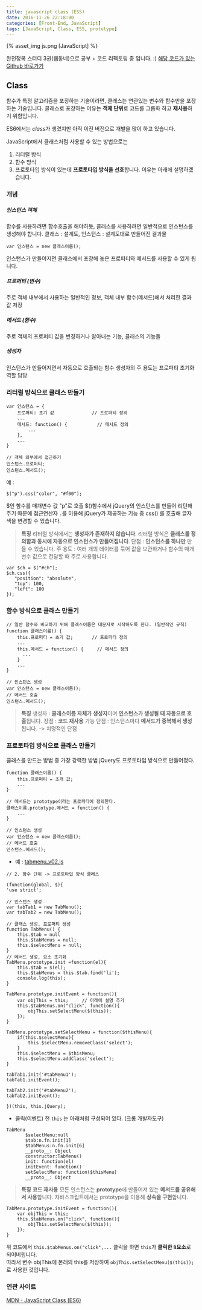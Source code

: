 ```yaml
---
title: javascript class (ES5)
date: 2016-11-26 22:18:00
categories: [Front-End, JavaScript]
tags: [JavaScript, Class, ES5, prototype]
---
```


{% asset_img js.png [JavaScript] %}

완전정복 스터디 3권(웹동네)으로 공부 + 코드 리펙토링 중 입니다. :) 
[해당 코드가 있는 Github 바로가기](https://github.com/sharryhong/TIL/tree/master/javaScript/02_class)

## Class 
함수가 특정 알고리즘을 포장하는 기술이라면, 클래스는 연관있는 변수와 함수만을 포장하는 기술입니다.
클래스로 포장하는 이유는 **객체 단위**로 코드를 그룹화 하고 **재사용**하기 위함입니다.

ES6에서는 *class*가 생겼지만 아직 이전 버전으로 개발을 많이 하고 있습니다. 

JavaScript에서 클래스처럼 사용할 수 있는 방법으로는
1. 리터럴 방식 
2. 함수 방식
3. 프로토타입 방식이 있는데 **프로토타입 방식을 선호**합니다. 
이유는 아래에 설명하겠습니다. 

### 개념 

##### 인스턴스 객체
함수를 사용하려면 함수호출을 해야하듯, 클래스를 사용하려면 일반적으로 인스턴스를 생성해야 합니다. 
클래스 : 설계도, 인스턴스 : 설계도대로 만들어진 결과물 


```
var 인스턴스 = new 클래스이름();
```

인스턴스가 만들어지면 클래스에서 포장해 놓은 프로퍼티와 메서드를 사용할 수 있게 됩니다. 

##### 프로퍼티 (변수)
주로 객체 내부에서 사용하는 일반적인 정보, 객체 내부 함수(메서드)에서 처리한 결과값 저장

##### 메서드 (함수)
주로 객체의 프로퍼티 값을 변경하거나 알아내는 기능, 클래스의 기능들 

##### 생성자
인스턴스가 만들어지면서 자동으로 호출되는 함수
생성자의 주 용도는 프로퍼티 초기화 역할 담당 

### 리터럴 방식으로 클래스 만들기 

```
var 인스턴스 = {
	프로퍼티: 초기 값 				// 프로퍼티 정의
	...
	메서드: function() {			// 메서드 정의
		...
	},
	...
}

// 객체 외부에서 접근하기 
인스턴스.프로퍼티;
인스턴스.메서드();
```

예 :  
```
$("p").css("color", "#f00");
```
$인 함수를 매개변수 값 "p"로 호출
$()함수에서 jQuery의 인스턴스를 만들어 리턴해주기 때문에 접근연산자 `.`를 이용해 jQuery가 제공하는 기능 중 css() 를 호출해 글자색을 변경할 수 있습니다. 

> **특징**
리터럴 방식에서는 **생성자가 존재하지 않습니다**.
리터럴 방식은 **클래스를 정의함과 동시에 자동으로 인스턴스가 만들어집니다**. 
단점 : **인스턴스를 하나만** 만들 수 있습니다.
주 용도 : 여러 개의 데이터를 묶어 값을 보관하거나 함수의 매개변수 값으로 전달할 때 주로 사용합니다. 

 ```
 var $ch = $("#ch");
 $ch.css({
 	"position": "absolute",
 	"top": 100,
 	"left": 100
 });
 ```

### 함수 방식으로 클래스 만들기 

```
// 일반 함수와 비교하기 위해 클래스이름은 대문자로 시작하도록 한다. (일반적인 규칙)
function 클래스이름() {
	this.프로퍼티 = 초기 값; 		// 프로퍼티 정의 
	...
	this.메서드 = function() { 	// 메서드 정의
	  ...
	}
	...
}

// 인스턴스 생성
var 인스턴스 = new 클래스이름(); 
// 메서드 호출
인스턴스.메서드();
```

> **특징**
생성자 : **클래스이름 자체가 생성자**이며 **인스턴스가 생성될 때 자동으로 호출**됩니다. 
장점 : **코드 재사용** 가능 
단점 : 인스턴스마다 **메서드가 중복해서 생성**됩니다. -> 치명적인 단점

### 프로토타입 방식으로 클래스 만들기 

클래스를 만드는 방법 중 가장 강력한 방법
jQuery도 프로토타입 방식으로 만들어졌다. 

```
function 클래스이름() {
	this.프로퍼티 = 초개 값;
	...
}

// 메서드는 prototype이라는 프로퍼티에 정의한다. 
클래스이름.prototype.메서드 = function() { 	
	...
}

// 인스턴스 생성
var 인스턴스 = new 클래스이름();
// 메서드 호출
인스턴스.메서드();
```

- 예 : [tabmenu_v02.js](https://github.com/sharryhong/TIL/blob/master/javaScript/02_class/js/tabmenu_v02.js)
```
// 2. 함수 단위 -> 프로토타입 방식 클래스 

(function(global, $){
'use strict';

// 인스턴스 생성 	
var tabTab1 = new TabMenu();
var tabTab2 = new TabMenu();

// 클래스 생성, 프로퍼티 생성 
function TabMenu() {
	this.$tab = null
	this.$tabMenus = null;
	this.$selectMenu = null;
}
// 메서드 생성, 요소 초기화  
TabMenu.prototype.init =function(el){
	this.$tab = $(el);
	this.$tabMenus = this.$tab.find('li');
	console.log(this);
}

TabMenu.prototype.initEvent = function(){
	var objThis = this;		// 아래에 설명 추가 
	this.$tabMenus.on("click", function(){
		objThis.setSelectMenu($(this));
	});
}

TabMenu.prototype.setSelectMenu = function($thisMenu){
	if(this.$selectMenu){
		this.$selectMenu.removeClass('select');
	}
	this.$selectMenu = $thisMenu;
	this.$selectMenu.addClass('select');
}

tabTab1.init('#tabMenu1');
tabTab1.initEvent();

tabTab2.init('#tabMenu2');
tabTab2.initEvent();

})(this, this.jQuery);
```

 - 클릭(이벤트) 전 `this` 는 아래처럼 구성되어 있다. (크롬 개발자도구)

 ```
 TabMenu
		$selectMenu:null
		$tab:n.fn.init[1]
		$tabMenus:n.fn.init[6]
		__proto__: Object
		constructor:TabMenu()
		init: function(el)
		initEvent: function()
		setSelectMenu: function($thisMenu)
		__proto__: Object

 ```

> **특징**
**코드 재사용**
모든 인스턴스는 **prototype**에 만들어져 있는 **메서드를 공유해서 사용**합니다. 
자바스크립트에서는 prototype을 이용해 **상속을 구현**합니다. 

```
TabMenu.prototype.initEvent = function(){
	var objThis = this;
	this.$tabMenus.on("click", function(){
		objThis.setSelectMenu($(this));
	});
}
```
 위 코드에서  `this.$tabMenus.on("click",...` 클릭을 하면 `this`가 **클릭한 li요소**로 되어버립니다. <br>
 따라서 변수 objThis에 본래의 this를 저장하여 `objThis.setSelectMenu($(this));`로 사용한 것입니다. 

### 연관 사이트 
[MDN - JavaScript Class (ES6)](https://developer.mozilla.org/ko/docs/Web/JavaScript/Reference/Classes)


